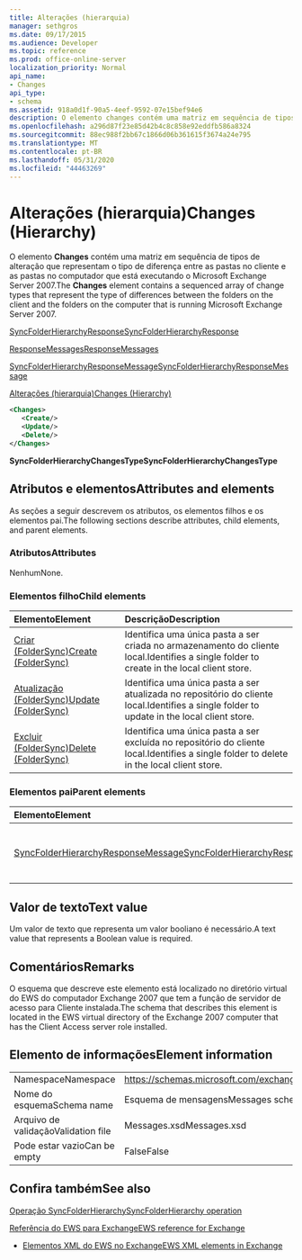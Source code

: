 ```yaml
---
title: Alterações (hierarquia)
manager: sethgros
ms.date: 09/17/2015
ms.audience: Developer
ms.topic: reference
ms.prod: office-online-server
localization_priority: Normal
api_name:
- Changes
api_type:
- schema
ms.assetid: 918a0d1f-90a5-4eef-9592-07e15bef94e6
description: O elemento changes contém uma matriz em sequência de tipos de alteração que representam o tipo de diferença entre as pastas no cliente e as pastas no computador que está executando o Microsoft Exchange Server 2007.
ms.openlocfilehash: a296d87f23e85d42b4c8c858e92eddfb586a8324
ms.sourcegitcommit: 88ec988f2bb67c1866d06b361615f3674a24e795
ms.translationtype: MT
ms.contentlocale: pt-BR
ms.lasthandoff: 05/31/2020
ms.locfileid: "44463269"
---
```

# <a name="changes-hierarchy"></a><span data-ttu-id="6bfc9-103">Alterações (hierarquia)</span><span class="sxs-lookup"><span data-stu-id="6bfc9-103">Changes (Hierarchy)</span></span>

<span data-ttu-id="6bfc9-104">O elemento **Changes** contém uma matriz em sequência de tipos de alteração que representam o tipo de diferença entre as pastas no cliente e as pastas no computador que está executando o Microsoft Exchange Server 2007.</span><span class="sxs-lookup"><span data-stu-id="6bfc9-104">The **Changes** element contains a sequenced array of change types that represent the type of differences between the folders on the client and the folders on the computer that is running Microsoft Exchange Server 2007.</span></span> 
  
[<span data-ttu-id="6bfc9-105">SyncFolderHierarchyResponse</span><span class="sxs-lookup"><span data-stu-id="6bfc9-105">SyncFolderHierarchyResponse</span></span>](syncfolderhierarchyresponse.md)
  
[<span data-ttu-id="6bfc9-106">ResponseMessages</span><span class="sxs-lookup"><span data-stu-id="6bfc9-106">ResponseMessages</span></span>](responsemessages.md)
  
[<span data-ttu-id="6bfc9-107">SyncFolderHierarchyResponseMessage</span><span class="sxs-lookup"><span data-stu-id="6bfc9-107">SyncFolderHierarchyResponseMessage</span></span>](syncfolderhierarchyresponsemessage.md)
  
[<span data-ttu-id="6bfc9-108">Alterações (hierarquia)</span><span class="sxs-lookup"><span data-stu-id="6bfc9-108">Changes (Hierarchy)</span></span>](changes-hierarchy.md)
  
```xml
<Changes>
   <Create/>
   <Update/>
   <Delete/>
</Changes>
```

 <span data-ttu-id="6bfc9-109">**SyncFolderHierarchyChangesType**</span><span class="sxs-lookup"><span data-stu-id="6bfc9-109">**SyncFolderHierarchyChangesType**</span></span>
## <a name="attributes-and-elements"></a><span data-ttu-id="6bfc9-110">Atributos e elementos</span><span class="sxs-lookup"><span data-stu-id="6bfc9-110">Attributes and elements</span></span>

<span data-ttu-id="6bfc9-111">As seções a seguir descrevem os atributos, os elementos filhos e os elementos pai.</span><span class="sxs-lookup"><span data-stu-id="6bfc9-111">The following sections describe attributes, child elements, and parent elements.</span></span>
  
### <a name="attributes"></a><span data-ttu-id="6bfc9-112">Atributos</span><span class="sxs-lookup"><span data-stu-id="6bfc9-112">Attributes</span></span>

<span data-ttu-id="6bfc9-113">Nenhum</span><span class="sxs-lookup"><span data-stu-id="6bfc9-113">None.</span></span>
  
### <a name="child-elements"></a><span data-ttu-id="6bfc9-114">Elementos filho</span><span class="sxs-lookup"><span data-stu-id="6bfc9-114">Child elements</span></span>

|<span data-ttu-id="6bfc9-115">**Elemento**</span><span class="sxs-lookup"><span data-stu-id="6bfc9-115">**Element**</span></span>|<span data-ttu-id="6bfc9-116">**Descrição**</span><span class="sxs-lookup"><span data-stu-id="6bfc9-116">**Description**</span></span>|
|:-----|:-----|
|[<span data-ttu-id="6bfc9-117">Criar (FolderSync)</span><span class="sxs-lookup"><span data-stu-id="6bfc9-117">Create (FolderSync)</span></span>](create-foldersync.md) <br/> |<span data-ttu-id="6bfc9-118">Identifica uma única pasta a ser criada no armazenamento do cliente local.</span><span class="sxs-lookup"><span data-stu-id="6bfc9-118">Identifies a single folder to create in the local client store.</span></span>  <br/> |
|[<span data-ttu-id="6bfc9-119">Atualização (FolderSync)</span><span class="sxs-lookup"><span data-stu-id="6bfc9-119">Update (FolderSync)</span></span>](update-foldersync.md) <br/> |<span data-ttu-id="6bfc9-120">Identifica uma única pasta a ser atualizada no repositório do cliente local.</span><span class="sxs-lookup"><span data-stu-id="6bfc9-120">Identifies a single folder to update in the local client store.</span></span>  <br/> |
|[<span data-ttu-id="6bfc9-121">Excluir (FolderSync)</span><span class="sxs-lookup"><span data-stu-id="6bfc9-121">Delete (FolderSync)</span></span>](delete-foldersync.md) <br/> |<span data-ttu-id="6bfc9-122">Identifica uma única pasta a ser excluída no repositório do cliente local.</span><span class="sxs-lookup"><span data-stu-id="6bfc9-122">Identifies a single folder to delete in the local client store.</span></span>  <br/> |
   
### <a name="parent-elements"></a><span data-ttu-id="6bfc9-123">Elementos pai</span><span class="sxs-lookup"><span data-stu-id="6bfc9-123">Parent elements</span></span>

|<span data-ttu-id="6bfc9-124">**Elemento**</span><span class="sxs-lookup"><span data-stu-id="6bfc9-124">**Element**</span></span>|<span data-ttu-id="6bfc9-125">**Descrição**</span><span class="sxs-lookup"><span data-stu-id="6bfc9-125">**Description**</span></span>|
|:-----|:-----|
|[<span data-ttu-id="6bfc9-126">SyncFolderHierarchyResponseMessage</span><span class="sxs-lookup"><span data-stu-id="6bfc9-126">SyncFolderHierarchyResponseMessage</span></span>](syncfolderhierarchyresponsemessage.md) <br/> |<span data-ttu-id="6bfc9-127">Contém o status e o resultado de uma solicitação SyncFolderHierarchy.</span><span class="sxs-lookup"><span data-stu-id="6bfc9-127">Contains the status and result of a SyncFolderHierarchy request.</span></span>  <br/> |
   
## <a name="text-value"></a><span data-ttu-id="6bfc9-128">Valor de texto</span><span class="sxs-lookup"><span data-stu-id="6bfc9-128">Text value</span></span>

<span data-ttu-id="6bfc9-129">Um valor de texto que representa um valor booliano é necessário.</span><span class="sxs-lookup"><span data-stu-id="6bfc9-129">A text value that represents a Boolean value is required.</span></span>
  
## <a name="remarks"></a><span data-ttu-id="6bfc9-130">Comentários</span><span class="sxs-lookup"><span data-stu-id="6bfc9-130">Remarks</span></span>

<span data-ttu-id="6bfc9-131">O esquema que descreve este elemento está localizado no diretório virtual do EWS do computador Exchange 2007 que tem a função de servidor de acesso para Cliente instalada.</span><span class="sxs-lookup"><span data-stu-id="6bfc9-131">The schema that describes this element is located in the EWS virtual directory of the Exchange 2007 computer that has the Client Access server role installed.</span></span>
  
## <a name="element-information"></a><span data-ttu-id="6bfc9-132">Elemento de informações</span><span class="sxs-lookup"><span data-stu-id="6bfc9-132">Element information</span></span>

|||
|:-----|:-----|
|<span data-ttu-id="6bfc9-133">Namespace</span><span class="sxs-lookup"><span data-stu-id="6bfc9-133">Namespace</span></span>  <br/> |https://schemas.microsoft.com/exchange/services/2006/messages  <br/> |
|<span data-ttu-id="6bfc9-134">Nome do esquema</span><span class="sxs-lookup"><span data-stu-id="6bfc9-134">Schema name</span></span>  <br/> |<span data-ttu-id="6bfc9-135">Esquema de mensagens</span><span class="sxs-lookup"><span data-stu-id="6bfc9-135">Messages schema</span></span>  <br/> |
|<span data-ttu-id="6bfc9-136">Arquivo de validação</span><span class="sxs-lookup"><span data-stu-id="6bfc9-136">Validation file</span></span>  <br/> |<span data-ttu-id="6bfc9-137">Messages.xsd</span><span class="sxs-lookup"><span data-stu-id="6bfc9-137">Messages.xsd</span></span>  <br/> |
|<span data-ttu-id="6bfc9-138">Pode estar vazio</span><span class="sxs-lookup"><span data-stu-id="6bfc9-138">Can be empty</span></span>  <br/> |<span data-ttu-id="6bfc9-139">False</span><span class="sxs-lookup"><span data-stu-id="6bfc9-139">False</span></span>  <br/> |
   
## <a name="see-also"></a><span data-ttu-id="6bfc9-140">Confira também</span><span class="sxs-lookup"><span data-stu-id="6bfc9-140">See also</span></span>



[<span data-ttu-id="6bfc9-141">Operação SyncFolderHierarchy</span><span class="sxs-lookup"><span data-stu-id="6bfc9-141">SyncFolderHierarchy operation</span></span>](syncfolderhierarchy-operation.md)


[<span data-ttu-id="6bfc9-142">Referência do EWS para Exchange</span><span class="sxs-lookup"><span data-stu-id="6bfc9-142">EWS reference for Exchange</span></span>](ews-reference-for-exchange.md)
  
- [<span data-ttu-id="6bfc9-143">Elementos XML do EWS no Exchange</span><span class="sxs-lookup"><span data-stu-id="6bfc9-143">EWS XML elements in Exchange</span></span>](ews-xml-elements-in-exchange.md)

